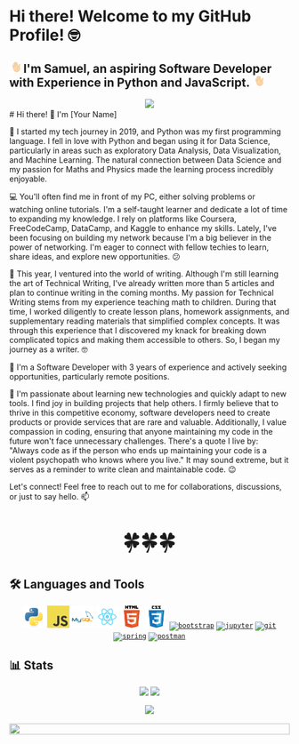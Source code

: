 <!--
Hello, my name is Samuel, Aderibgbe.
-->

# Hi there! Welcome to my GitHub Profile! 🤓

## <img src="./assets/waving-hand.webp" width="4%"> I'm Samuel, an aspiring Software Developer with Experience in Python and JavaScript. <img src="./assets/waving-hand.webp" width="4%">

<div align="center">
    <img width="90%" src="./assets/Sam_1.jpg">
</div>
# Hi there! 👋 I'm [Your Name]

🌱 I started my tech journey in 2019, and Python was my first programming language. I fell in love with Python and began using it for Data Science, particularly in areas such as exploratory Data Analysis, Data Visualization, and Machine Learning. The natural connection between Data Science and my passion for Maths and Physics made the learning process incredibly enjoyable.

💻 You'll often find me in front of my PC, either solving problems or watching online tutorials. I'm a self-taught learner and dedicate a lot of time to expanding my knowledge. I rely on platforms like Coursera, FreeCodeCamp, DataCamp, and Kaggle to enhance my skills. Lately, I've been focusing on building my network because I'm a big believer in the power of networking. I'm eager to connect with fellow techies to learn, share ideas, and explore new opportunities. 😕

📝 This year, I ventured into the world of writing. Although I'm still learning the art of Technical Writing, I've already written more than 5 articles and plan to continue writing in the coming months. My passion for Technical Writing stems from my experience teaching math to children. During that time, I worked diligently to create lesson plans, homework assignments, and supplementary reading materials that simplified complex concepts. It was through this experience that I discovered my knack for breaking down complicated topics and making them accessible to others. So, I began my journey as a writer. 🤓

💼 I'm a Software Developer with 3 years of experience and actively seeking opportunities, particularly remote positions. 

🚀 I'm passionate about learning new technologies and quickly adapt to new tools. I find joy in building projects that help others. I firmly believe that to thrive in this competitive economy, software developers need to create products or provide services that are rare and valuable. Additionally, I value compassion in coding, ensuring that anyone maintaining my code in the future won't face unnecessary challenges. There's a quote I live by: "Always code as if the person who ends up maintaining your code is a violent psychopath who knows where you live." It may sound extreme, but it serves as a reminder to write clean and maintainable code. 😉

Let's connect! Feel free to reach out to me for collaborations, discussions, or just to say hello. 📫


<div>
  <p align="center" style="font-size: 2.5rem">🍀🍀🍀<p>
</div>

## 🛠 Languages and Tools

<div align="center"> 
    <code><a href="https://www.python.org" title="Python" target="_blank"><img src="https://raw.githubusercontent.com/devicons/devicon/master/icons/python/python-original.svg" alt="python" width="40" height="40"/></a></code>
    <code><a href="https://www.javascript.com/" title="JavaScript" target="_blank"><img src="https://raw.githubusercontent.com/github/explore/80688e429a7d4ef2fca1e82350fe8e3517d3494d/topics/javascript/javascript.png" alt="javascript" width="40" height="40"/></a></code>
    <code><a href="https://www.mysql.com/" title="MySQL" target="_blank"><img src="https://raw.githubusercontent.com/devicons/devicon/master/icons/mysql/mysql-original-wordmark.svg" alt="mysql" width="40" height="40"/></a></code>
    <code><a href="https://reactjs.org/" title="React" target="_blank"><img src="https://raw.githubusercontent.com/github/explore/80688e429a7d4ef2fca1e82350fe8e3517d3494d/topics/react/react.png" alt="react" width="40" height="40"/></a></code>
    <code><a href="https://developer.mozilla.org/en-US/docs/Web/HTML" title="HTML" target="_blank"><img src="https://raw.githubusercontent.com/github/explore/80688e429a7d4ef2fca1e82350fe8e3517d3494d/topics/html/html.png" alt="html" width="40" height="40"/></a></code>
    <code><a href="https://developer.mozilla.org/en-US/docs/Web/CSS" title="CSS" target="_blank"><img src="https://raw.githubusercontent.com/github/explore/80688e429a7d4ef2fca1e82350fe8e3517d3494d/topics/css/css.png" alt="css" width="40" height="40"/></a></code>
    <code><a href="https://getbootstrap.com/" title="Bootstrap" target="_blank"><img src="https://getbootstrap.com/docs/5.2/assets/brand/bootstrap-logo-shadow.png" alt="bootstrap" width="40" height="40"/></a></code>
    <code><a href="https://jupyter-notebook.readthedocs.io/en/stable/" title="Jupyter Notebook" target="_blank"><img src="https://avatars.githubusercontent.com/u/7388996?s=200&v=4" alt="jupyter" width="40" height="40"/></a></code>
    <code><a href="https://git-scm.com/" title="Git" target="_blank"><img src="https://www.vectorlogo.zone/logos/git-scm/git-scm-icon.svg" alt="git" width="40" height="40"/></a></code>
    <code><a href="https://spring.io/" title="Spring" target="_blank"><img src="https://avatars.githubusercontent.com/u/317776?s=200&v=4" alt="spring" width="40" height="40"/></a></code>
    <code><a href="https://www.postman.com/" title="Postman" target="_blank"><img src="https://res.cloudinary.com/postman/image/upload/t_team_logo/v1629869194/team/2893aede23f01bfcbd2319326bc96a6ed0524eba759745ed6d73405a3a8b67a8" alt="postman" width="40" height="40"/></a></code>
</div>

## 📊 Stats

<p align="center">
  <img width="48%" src="https://github-readme-stats.vercel.app/api?username=savvieSammie&show_icons=true&hide_border=false&show_owner=true&title_color=ff6e96&theme=onedark&layout=compact" />
  <img width="40%" src="https://github-readme-stats.vercel.app/api/top-langs/?username=savvieSammie&theme=onedark&custom_title=streak-stats&hide_border=false&layout=compact">
</p>

<p align="center">
  <img width="70%" src="https://github-readme-streak-stats.herokuapp.com/?user=savvieSammie&theme=onedark&custom_title=streak-stats&hide_border=false&layout=compact" />
</p>

<!-- GitHub Activity Graph -->
<a href="https://github.com/Ashutosh00710/github-readme-activity-graph" target="_blank" align="center"><img width="100%" height="100%" src="https://github-readme-activity-graph.cyclic.app/graph?username=savvieSammie&theme=react-dark&hide_border=true&title_color=ff6e96&line=ff6e96&point=F8D847&area=true&bg_color=141321" /></a>

